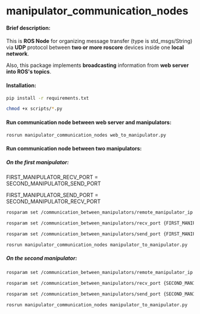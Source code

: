 # manipulator_communication_nodes

#### Brief description:

This is **ROS Node** for organizing message transfer (type is std_msgs/String) via **UDP** protocol between **two or more roscore** devices inside one **local network**.

Also, this package implements **broadcasting** information from **web server into ROS's topics**.



#### Installation:

```bash
pip install -r requirements.txt

chmod +x scripts/*.py
```



#### Run communication node between web server and manipulators:

```bash
rosrun manipulator_communication_nodes web_to_manipulator.py
```



#### Run  communication node between two manipulators:

##### On the first manipulator:

FIRST_MANIPULATOR_RECV_PORT = SECOND_MANIPULATOR_SEND_PORT 

FIRST_MANIPULATOR_SEND_PORT = SECOND_MANIPULATOR_RECV_PORT 

```bash
rosparam set /communication_between_manipulators/remote_manipulator_ip {SECOND_MANIPULATOR_IP}

rosparam set /communication_between_manipulators/recv_port {FIRST_MANIPULATOR_RECV_PORT}

rosparam set /communication_between_manipulators/send_port {FIRST_MANIPULATOR_SEND_PORT}

rosrun manipulator_communication_nodes manipulator_to_manipulator.py
```

##### On the second manipulator:

```bash
rosparam set /communication_between_manipulators/remote_manipulator_ip {FIRST_MANIPULATOR_IP}

rosparam set /communication_between_manipulators/recv_port {SECOND_MANIPULATOR_RECV_PORT}

rosparam set /communication_between_manipulators/send_port {SECOND_MANIPULATOR_SEND_PORT}

rosrun manipulator_communication_nodes manipulator_to_manipulator.py
```